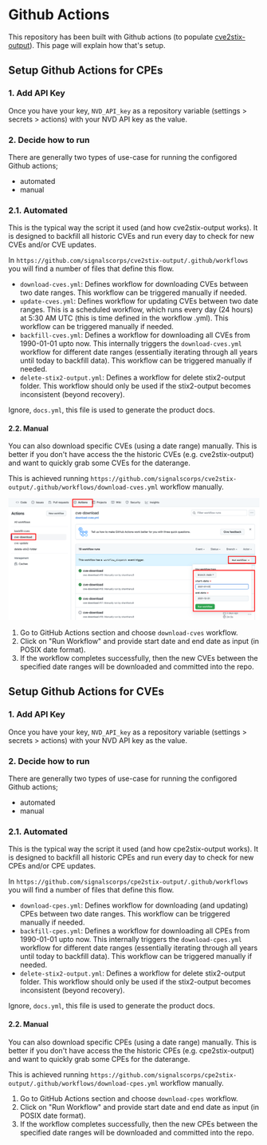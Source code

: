 # Github Actions

This repository has been built with Github actions (to populate [cve2stix-output](https://github.com/signalscorps/cve2stix-output)). This page will explain how that's setup.

## Setup Github Actions for CPEs

### 1. Add API Key

Once you have your key, `NVD_API_key` as a repository variable (settings > secrets > actions) with your NVD API key as the value.

### 2. Decide how to run

There are generally two types of use-case for running the configored Github actions;

* automated
* manual

### 2.1. Automated

This is the typical way the script it used (and how cve2stix-output works). It is designed to backfill all historic CVEs and run every day to check for new CVEs and/or CVE updates.

In `https://github.com/signalscorps/cve2stix-output/.github/workflows` you will find a number of files that define this flow.

* `download-cves.yml`: Defines workflow for downloading CVEs between two date ranges. This workflow can be triggered manually if needed.
* `update-cves.yml`: Defines workflow for updating CVEs between two date ranges. This is a scheduled workflow, which runs every day (24 hours) at 5:30 AM UTC (this is time defined in the workflow .yml). This workflow can be triggered manually if needed.
* `backfill-cves.yml`: Defines a workflow for downloading all CVEs from 1990-01-01 upto now. This internally triggers the `download-cves.yml` workflow for different date ranges (essentially iterating through all years until today to backfill data). This workflow can be triggered manually if needed.
* `delete-stix2-output.yml`: Defines a workflow for delete stix2-output folder. This workflow should only be used if the stix2-output becomes inconsistent (beyond recovery).

Ignore, `docs.yml`, this file is used to generate the product docs.

#### 2.2. Manual

You can also download specific CVEs (using a date range) manually. This is better if you don't have access the the historic CVEs (e.g. cve2stix-output) and want to quickly grab some CVEs for the daterange.

This is achieved running `https://github.com/signalscorps/cve2stix-output/.github/workflows/download-cves.yml` workflow manually.

![](/docs/assets/img/github-actions-run-cve-download.png)

1. Go to GitHub Actions section and choose `download-cves` workflow.
2. Click on "Run Workflow" and provide start date and end date as input (in POSIX date format).
3. If the workflow completes successfully, then the new CVEs between the specified date ranges will be downloaded and committed into the repo.

## Setup Github Actions for CVEs

### 1. Add API Key

Once you have your key, `NVD_API_key` as a repository variable (settings > secrets > actions) with your NVD API key as the value.

### 2. Decide how to run

There are generally two types of use-case for running the configored Github actions;

* automated
* manual

### 2.1. Automated

This is the typical way the script it used (and how cpe2stix-output works). It is designed to backfill all historic CPEs and run every day to check for new CPEs and/or CPE updates.

In `https://github.com/signalscorps/cpe2stix-output/.github/workflows` you will find a number of files that define this flow.

* `download-cpes.yml`: Defines workflow for downloading (and updating) CPEs between two date ranges. This workflow can be triggered manually if needed.
* `backfill-cpes.yml`: Defines a workflow for downloading all CPEs from 1990-01-01 upto now. This internally triggers the `download-cpes.yml` workflow for different date ranges (essentially iterating through all years until today to backfill data). This workflow can be triggered manually if needed.
* `delete-stix2-output.yml`: Defines a workflow for delete stix2-output folder. This workflow should only be used if the stix2-output becomes inconsistent (beyond recovery).

Ignore, `docs.yml`, this file is used to generate the product docs.

#### 2.2. Manual

You can also download specific CPEs (using a date range) manually. This is better if you don't have access the the historic CPEs (e.g. cpe2stix-output) and want to quickly grab some CPEs for the daterange.

This is achieved running `https://github.com/signalscorps/cpe2stix-output/.github/workflows/download-cpes.yml` workflow manually.

1. Go to GitHub Actions section and choose `download-cpes` workflow.
2. Click on "Run Workflow" and provide start date and end date as input (in POSIX date format).
3. If the workflow completes successfully, then the new CPEs between the specified date ranges will be downloaded and committed into the repo.